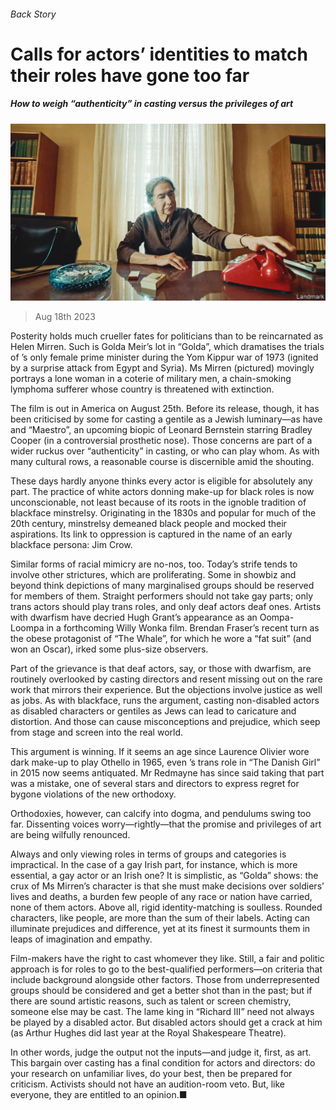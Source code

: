 ###### Back Story

# Calls for actors’ identities to match their roles have gone too far 

##### How to weigh “authenticity” in casting versus the privileges of art 

![image](images/20230826_CUP005.jpg) 

> Aug 18th 2023 

Posterity holds much crueller fates for politicians than to be reincarnated as Helen Mirren. Such is Golda Meir’s lot in “Golda”, which dramatises the trials of ’s only female prime minister during the Yom Kippur war of 1973 (ignited by a surprise attack from Egypt and Syria). Ms Mirren (pictured) movingly portrays a lone woman in a coterie of military men, a chain-smoking lymphoma sufferer whose country is threatened with extinction.

The film is out in America on August 25th. Before its release, though, it has been criticised by some for casting a gentile as a Jewish luminary—as have  and “Maestro”, an upcoming biopic of Leonard Bernstein starring Bradley Cooper (in a controversial prosthetic nose). Those concerns are part of a wider ruckus over “authenticity” in casting, or who can play whom. As with many cultural rows, a reasonable course is discernible amid the shouting.

These days hardly anyone thinks every actor is eligible for absolutely any part. The practice of white actors donning make-up for black roles is now unconscionable, not least because of its roots in the ignoble tradition of blackface minstrelsy. Originating in the 1830s and popular for much of the 20th century, minstrelsy demeaned black people and mocked their aspirations. Its link to oppression is captured in the name of an early blackface persona: Jim Crow. 

Similar forms of racial mimicry are no-nos, too. Today’s strife tends to involve other strictures, which are proliferating. Some in showbiz and beyond think depictions of many marginalised groups should be reserved for members of them. Straight performers should not take gay parts; only trans actors should play trans roles, and only deaf actors deaf ones. Artists with dwarfism have decried Hugh Grant’s appearance as an Oompa-Loompa in a forthcoming Willy Wonka film. Brendan Fraser’s recent turn as the obese protagonist of “The Whale”, for which he wore a “fat suit” (and won an Oscar), irked some plus-size observers.

Part of the grievance is that deaf actors, say, or those with dwarfism, are routinely overlooked by casting directors and resent missing out on the rare work that mirrors their experience. But the objections involve justice as well as jobs. As with blackface, runs the argument, casting non-disabled actors as disabled characters or gentiles as Jews can lead to caricature and distortion. And those can cause misconceptions and prejudice, which seep from stage and screen into the real world.

This argument is winning. If it seems an age since Laurence Olivier wore dark make-up to play Othello in 1965, even ’s trans role in “The Danish Girl” in 2015 now seems antiquated. Mr Redmayne has since said taking that part was a mistake, one of several stars and directors to express regret for bygone violations of the new orthodoxy.

Orthodoxies, however, can calcify into dogma, and pendulums swing too far. Dissenting voices worry—rightly—that the promise and privileges of art are being wilfully renounced.

Always and only viewing roles in terms of groups and categories is impractical. In the case of a gay Irish part, for instance, which is more essential, a gay actor or an Irish one? It is simplistic, as “Golda” shows: the crux of Ms Mirren’s character is that she must make decisions over soldiers’ lives and deaths, a burden few people of any race or nation have carried, none of them actors. Above all, rigid identity-matching is soulless. Rounded characters, like people, are more than the sum of their labels. Acting can illuminate prejudices and difference, yet at its finest it surmounts them in leaps of imagination and empathy.

Film-makers have the right to cast whomever they like. Still, a fair and politic approach is for roles to go to the best-qualified performers—on criteria that include background alongside other factors. Those from underrepresented groups should be considered and get a better shot than in the past; but if there are sound artistic reasons, such as talent or screen chemistry, someone else may be cast. The lame king in “Richard III” need not always be played by a disabled actor. But disabled actors should get a crack at him (as Arthur Hughes did last year at the Royal Shakespeare Theatre).

In other words, judge the output not the inputs—and judge it, first, as art. This bargain over casting has a final condition for actors and directors: do your research on unfamiliar lives, do your best, then be prepared for criticism. Activists should not have an audition-room veto. But, like everyone, they are entitled to an opinion.■






